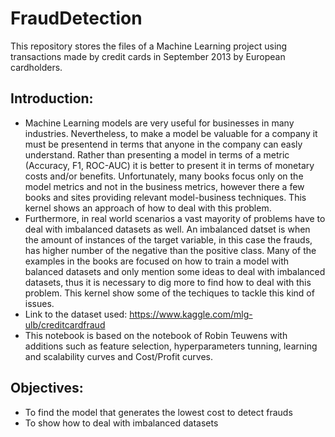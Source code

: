 # FraudDetection
This repository stores the files of a Machine Learning project using transactions made by credit cards in September 2013 by European cardholders.

## Introduction:
- Machine Learning models are very useful for businesses in many industries. Nevertheless, to make a model be valuable for a company it must be presentend in terms that anyone in the company can easly understand. Rather than presenting a model in terms of a metric (Accuracy, F1, ROC-AUC) it is better to present it in terms of monetary costs and/or benefits. Unfortunately, many books focus only on the model metrics and not in the business metrics, however there a few books and sites providing relevant model-business techniques. This kernel shows an approach of how to deal with this problem.
- Furthermore, in real world scenarios a vast mayority of problems have to deal with imbalanced datasets as well. An imbalanced datset is when the amount of instances of the target variable, in this case the frauds, has higher number of the negative than the positive class. Many of the examples in the books are focused on how to train a model with balanced datasets and only mention some ideas to deal with imbalanced datasets, thus it is necessary to dig more to find how to deal with this problem. This kernel show some of the techiques to tackle this kind of issues.
- Link to the dataset used: https://www.kaggle.com/mlg-ulb/creditcardfraud
- This notebook is based on the notebook of Robin Teuwens with additions such as feature selection, hyperparameters tunning, learning and scalability curves and Cost/Profit curves.

## Objectives:
- To find the model that generates the lowest cost to detect frauds
- To show how to deal with imbalanced datasets
